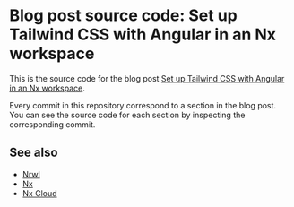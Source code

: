 # Blog post source code: Set up Tailwind CSS with Angular in an Nx workspace

This is the source code for the blog post [Set up Tailwind CSS with Angular in an Nx workspace]().

Every commit in this repository correspond to a section in the blog post. You can see the source code for each section by inspecting the corresponding commit.

## See also

- [Nrwl](https://nrwl.io)
- [Nx](https://nx.dev)
- [Nx Cloud](https://nx.app)
